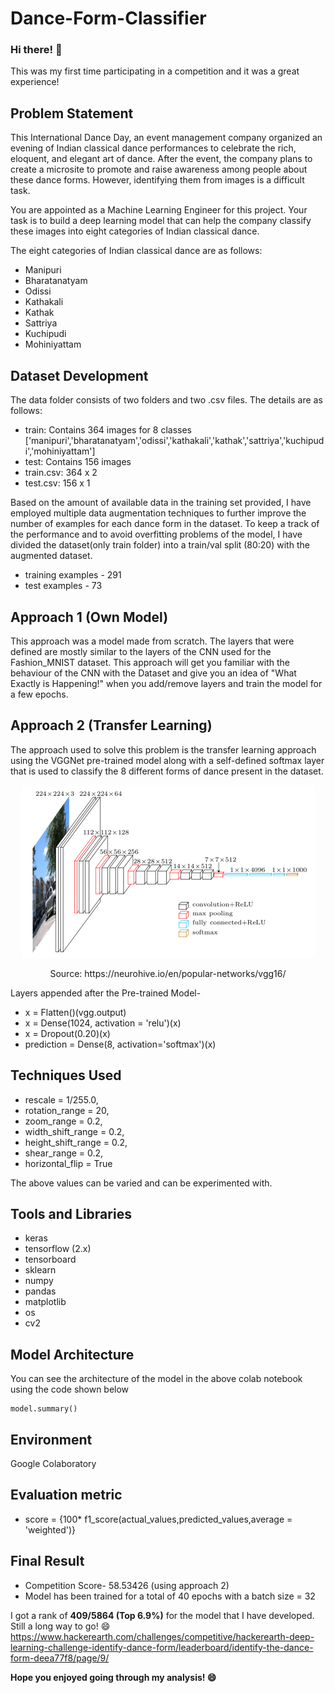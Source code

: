 # Dance-Form-Classifier
### Hi there! 👋
This was my first time participating in a competition and it was a great experience!

## Problem Statement
This International Dance Day, an event management company organized an evening of Indian classical dance performances to celebrate the rich, eloquent, and elegant art of dance. After the event, the company plans to create a microsite to promote and raise awareness among people about these dance forms. However, identifying them from images is a difficult task.

You are appointed as a Machine Learning Engineer for this project. Your task is to build a deep learning model that can help the company classify these images into eight categories of Indian classical dance.

The eight categories of Indian classical dance are as follows:

- Manipuri
- Bharatanatyam
- Odissi
- Kathakali
- Kathak
- Sattriya
- Kuchipudi
- Mohiniyattam

## Dataset Development
The data folder consists of two folders and two .csv files. The details are as follows:

- train: Contains 364 images for 8 classes ['manipuri','bharatanatyam','odissi','kathakali','kathak','sattriya','kuchipudi','mohiniyattam']
- test: Contains 156 images
- train.csv: 364 x 2
- test.csv: 156 x 1

Based on the amount of available data in the training set provided, I have employed multiple data augmentation techniques to further improve the number of examples for each dance form in the dataset. 
To keep a track of the performance and to avoid overfitting problems of the model, I have divided the dataset(only train folder) into a train/val split (80:20) with the augmented dataset.
- training examples - 291    
- test examples     - 73

## Approach 1 (Own Model)
This approach was a model made from scratch. The layers that were defined are mostly similar to the layers of the CNN used for the Fashion_MNIST dataset. This approach will get you familiar with the behaviour of the CNN with the Dataset and give you an idea of "What Exactly is Happening!" when you add/remove layers and train the model for a few epochs. 

## Approach 2 (Transfer Learning)
The approach used to solve this problem is the transfer learning approach using the VGGNet pre-trained model along with a self-defined softmax layer that is used to classify the 8 different forms of dance present in the dataset.

<p align="center">
    <img src="imagenet_vgg16.png">
</p>

<p align="center">Source: https://neurohive.io/en/popular-networks/vgg16/</p>

Layers appended after the Pre-trained Model-
- x = Flatten()(vgg.output)
- x = Dense(1024, activation = 'relu')(x)
- x = Dropout(0.20)(x)
- prediction = Dense(8, activation='softmax')(x)

## Techniques Used
- rescale = 1/255.0,
- rotation_range = 20,
- zoom_range = 0.2,
- width_shift_range = 0.2,
- height_shift_range = 0.2,
- shear_range = 0.2,
- horizontal_flip = True

The above values can be varied and can be experimented with.

## Tools and Libraries
- keras
- tensorflow (2.x)
- tensorboard
- sklearn 
- numpy
- pandas
- matplotlib
- os 
- cv2

## Model Architecture
You can see the architecture of the model in the above colab notebook using the code shown below
```
model.summary()
```

## Environment
Google Colaboratory

## Evaluation metric
- score = {100* f1\_score(actual\_values,predicted\_values,average = 'weighted')}

## Final Result
- Competition Score- 58.53426 (using approach 2) 
- Model has been trained for a total of 40 epochs with a batch size = 32 

I got a rank of **409/5864 (Top 6.9%)** for the model that I have developed. Still a long way to go! 😄                                             https://www.hackerearth.com/challenges/competitive/hackerearth-deep-learning-challenge-identify-dance-form/leaderboard/identify-the-dance-form-deea77f8/page/9/

**Hope you enjoyed going through my analysis! 😄**



<!--
**irohan98/irohan98** is a ✨ _special_ ✨ repository because its `README.md` (this file) appears on your GitHub profile.

Here are some ideas to get you started:

- 🔭 I’m currently working on ...
- 🌱 I’m currently learning ...
- 👯 I’m looking to collaborate on ...
- 🤔 I’m looking for help with ...
- 💬 Ask me about ...
- 📫 How to reach me: ...
- 😄 Pronouns: ...
- ⚡ Fun fact: ...
-->
